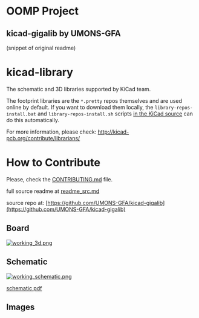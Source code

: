 # OOMP Project  
## kicad-gigalib  by UMONS-GFA  
  
(snippet of original readme)  
  
kicad-library  
=============  
  
The schematic and 3D libraries supported by KiCad team.  
  
The footprint libraries are the `*.pretty` repos themselves and are used online by default. If you want to download them locally, the `library-repos-install.bat` and `library-repos-install.sh` scripts [in the KiCad source](http://bazaar.launchpad.net/~kicad-product-committers/kicad/product/files/head:/scripts/) can do this automatically.  
  
  
For more information, please check: http://kicad-pcb.org/contribute/librarians/  
  
  
How to Contribute  
=================  
  
Please, check the [CONTRIBUTING.md](CONTRIBUTING.md) file.  
  
  full source readme at [readme_src.md](readme_src.md)  
  
source repo at: [https://github.com/UMONS-GFA/kicad-gigalib](https://github.com/UMONS-GFA/kicad-gigalib)  
## Board  
  
[![working_3d.png](working_3d_600.png)](working_3d.png)  
## Schematic  
  
[![working_schematic.png](working_schematic_600.png)](working_schematic.png)  
  
[schematic pdf](working_schematic.pdf)  
## Images  

